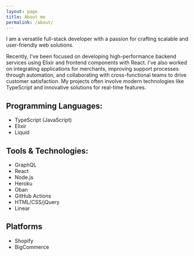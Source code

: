 ```yaml
---
layout: page
title: About me
permalink: /about/
---
```


<link rel="stylesheet" href="{{ '/assets/css/style.css' | relative_url }}">

I am a versatile full-stack developer with a passion for crafting scalable and user-friendly web solutions.

Recently, I've been focused on developing high-performance backend services using Elixir and frontend components with React. I've also worked on integrating applications for merchants, improving support processes through automation, and collaborating with cross-functional teams to drive customer satisfaction. My projects often involve modern technologies like TypeScript and innovative solutions for real-time features.

## Programming Languages:

- TypeScript (JavaScript)
- Elixir
- Liquid

## Tools & Technologies:

- GraphQL
- React
- Node.js
- Heroku
- Oban
- GitHub Actions
- HTML/CSS/jQuery
- Linear

## Platforms

- Shopify
- BigCommerce
